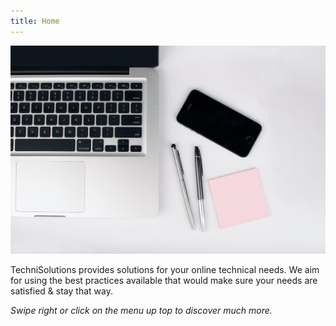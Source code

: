 ```yaml
---
title: Home
---
```


![](pexels-photo-296115.jpeg?crop=0,100,1280,500)

TechniSolutions provides solutions for your online technical needs.
We aim for using the best practices available that would make sure your needs are satisfied & stay that way.

_Swipe right or click on the menu up top to discover much more._